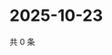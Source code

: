 # 2025-10-23

共 0 条

<!-- BEGIN BILIBILI -->
<!-- 最后更新时间 2025-10-23 01:08:59 +0800 -->

<!-- END BILIBILI -->
